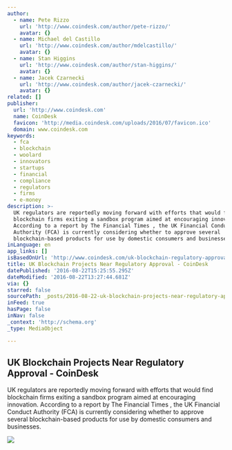```yaml
---
author:
  - name: Pete Rizzo
    url: 'http://www.coindesk.com/author/pete-rizzo/'
    avatar: {}
  - name: Michael del Castillo
    url: 'http://www.coindesk.com/author/mdelcastillo/'
    avatar: {}
  - name: Stan Higgins
    url: 'http://www.coindesk.com/author/stan-higgins/'
    avatar: {}
  - name: Jacek Czarnecki
    url: 'http://www.coindesk.com/author/jacek-czarnecki/'
    avatar: {}
related: []
publisher:
  url: 'http://www.coindesk.com'
  name: CoinDesk
  favicon: 'http://media.coindesk.com/uploads/2016/07/favicon.ico'
  domain: www.coindesk.com
keywords:
  - fca
  - blockchain
  - woolard
  - innovators
  - startups
  - financial
  - compliance
  - regulators
  - firms
  - e-money
description: >-
  UK regulators are reportedly moving forward with efforts that would find
  blockchain firms exiting a sandbox program aimed at encouraging innovation.
  According to a report by The Financial Times , the UK Financial Conduct
  Authority (FCA) is currently considering whether to approve several
  blockchain-based products for use by domestic consumers and businesses.
inLanguage: en
app_links: []
isBasedOnUrl: 'http://www.coindesk.com/uk-blockchain-regulatory-approval/'
title: UK Blockchain Projects Near Regulatory Approval - CoinDesk
datePublished: '2016-08-22T15:25:55.295Z'
dateModified: '2016-08-22T13:27:44.681Z'
via: {}
starred: false
sourcePath: _posts/2016-08-22-uk-blockchain-projects-near-regulatory-approval-coindesk.md
inFeed: true
hasPage: false
inNav: false
_context: 'http://schema.org'
_type: MediaObject

---
```

<article style=""><h1>UK Blockchain Projects Near Regulatory Approval - CoinDesk</h1><p>UK regulators are reportedly moving forward with efforts that would find blockchain firms exiting a sandbox program aimed at encouraging innovation. According to a report by The Financial Times , the UK Financial Conduct Authority (FCA) is currently considering whether to approve several blockchain-based products for use by domestic consumers and businesses.</p><img src="https://media.coindesk.com/uploads/2015/07/London-skyline.jpg" /></article>